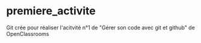 # premiere_activite
Git crée pour réaliser l'acitvité n°1 de "Gérer son code avec git et github" de OpenClassrooms
